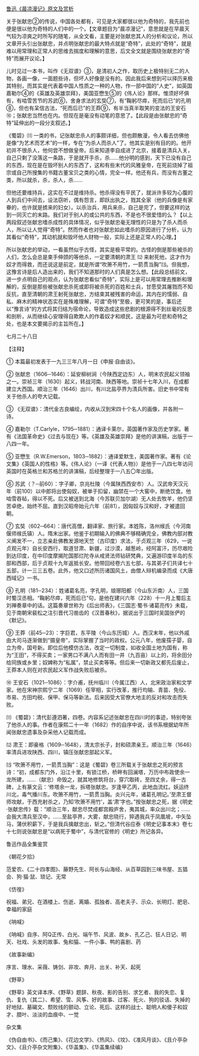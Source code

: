 [鲁迅《晨凉漫记》原文及赏析](https://www.vrrw.net/wx/8163.html)

关于张献忠②的传说，中国各处都有，可见是大家都很以他为奇特的，我先前也便是很以他为奇特的人们中的一个。【文章题目为“晨凉漫记”，意思就是在早晨天气较为凉爽之时所写的随笔，从全文看，主要是对张献忠其人的分析和议论，所以文章开头引出张献忠，并点明张献忠的最大特点就是“奇特”，此处的“奇特”，就是难以用常理和正常人的思维去揣度和理解的意思，后文全文就是围绕张献忠的“奇特”而展开议论。】

儿时见过一本书，叫作《无双谱》③，是清初人之作，取历史上极特别无二的人物，各画一像，一面题些诗，但坏人好像是没有的。因此我后来想到可以择历来极其特别，而其实是代表着中国人性质之一种的人物，作一部中国的“人史”，如英国嘉勒尔④的《英雄及英雄崇拜》，美国亚懋生⑤的《伟人论》那样。惟须好坏俱有，有啮雪苦节的苏武⑥，舍身求法的玄奘⑦，有“鞠躬尽瘁，死而后已”的孔明⑧，但也有呆信古法，“死而后已”的王莽⑨，有半当真半取笑的变法的王安石⑩；张献忠当然也在内。但现在是毫没有动笔的意思了。【此段是由张献忠的“奇特”延伸出的一段分支叙述。】



《蜀碧》⑾ 一类的书，记张献忠杀人的事颇详细，但也颇散漫，令人看去仿佛他是像“为艺术而艺术”的一样，专在“为杀人而杀人”了。他其实是别有目的的。他开初并不很杀人，他何尝不想做皇帝。后来知道李自成进了北京，接着是清兵入关，自己只剩了没落这一条路，于是就开手杀，杀……他分明的感到，天下已没有自己的东西，现在是在毁坏别人的东西了，这和有些末代的风雅皇帝，在死前烧掉了祖宗或自己所搜集的书籍古董宝贝之类的心情，完全一样。他还有兵，而没有古董之类，所以就杀，杀，杀人，杀……

但他还要维持兵，这实在不过是维持杀。他杀得没有平民了，就派许多较为心腹的人到兵们中间去，设法窃听，偶有怨言，即跃出执之，戮其全家（他的兵像是有家眷的，也许就是掳来的妇女）。以杀治兵，用兵来杀，自己是完了，但要这样的达到一同灭亡的末路。我们对于别人的或公共的东西，不是也不很爱惜的么？【以上两段叙述张献忠嗜杀成性的具体情况，似乎张献忠毫无理性的只是为了杀人而杀人，所以让人觉得“奇特”。然而作者也对张献忠如此嗜杀的原因进行了分析，认为其看似“奇特”，其动机就和毁坏他人财物一般，实际上还是正常人的心理。】

所以张献忠的举动，一看虽然似乎古怪，其实是极平常的。古怪的倒是那些被杀的人们，怎么会总是束手伸颈的等他杀，一定要清朝的肃王 ⑿ 来射死他，这才作为奴才而得救，而还说这是前定，就是所谓“吹箫不用竹，一箭贯当胸”⒀。但我想，这豫言诗是后人造出来的，我们不知道那时的人们真是怎么想。【此段总结前文，进一步点明自己的观点，认为张献忠看似“奇特”，实际上是可以用常理去推断和理解的，反倒是那些被张献忠杀死或即将被杀死的百姓和士兵，甘愿受其屠戮而不知反抗，直至清朝的肃王射死张献忠，方结束其被残害的命运，其内在的懦弱、自私、麻木的精神状态实在是殊难理解，可谓“奇特”至极，更可笑的是，事后还以“豫言诗”的方式将其归结为宿命论，导致造成这些悲剧的根源得不到丝毫的反思和剖析，从而继续心安理得自欺欺人的作着奴才和顺民，这是最为可悲和奇特之处，也是本文要揭示的主旨所在。】

七月二十八日





【注释】

① 本篇最初发表于一九三三年八月一日《申报·自由谈》。

② 张献忠（1606─1646）：延安柳树涧（今陕西定边东）人，明末农民起义领袖之一。崇祯三年（1630）起义，转战河南、陕西等地。崇祯十七年入川，在成都建立大西国。顺治三年（1646）出川，有川北盐亭界为清兵所害。旧史书中常有关于他杀人的夸大记载。

③ 《无双谱》：清代金古良编绘，内收从汉到宋四十个名人的画像，并各附一诗。

④ 嘉勒尔（T.Carlyle，1795─1881）：通译卡莱尔，英国著作家及历史学家。著有《法国革命史》《过去与现在》等。《英雄及英雄崇拜》是他的讲演稿，出版于一八四一年。

⑤ 亚懋生（R.W.Emerson，1803─1882）：通译爱默生，美国著作家。著有《论文集》《英国人的性格》等。《伟人论》（一译《代表人物》）是他于一八四七年访问英国时在英格兰和苏格兰的讲演稿，后经整理于一八五〇年出版。

⑥ 苏武（？─前60）：字子卿，京兆杜陵（今属陕西西安市）人。汉武帝天汉元年（前100）以中郎将出使匈奴，被单于扣留，幽禁在一个大窖中，断绝饮食。他啮雪吞毡，得以不死。后又被送到北海（今苏联贝加尔湖）无人处去牧羊，他仍坚苦卓绝，始终不屈。直到汉昭帝始元六年（前81），因匈奴与汉和好，才被遣回朝。

⑦ 玄奘（602─664）：唐代高僧，翻译家、旅行家。本姓陈，洛州缑氏（今河南偃师缑氏镇）人。隋末出家。他鉴于初期输入的佛典不够精确完全，佛教内部对教义阐发不一，立志亲赴佛教发源地天竺（古印度）求法，于贞观三年（629，一说贞观元年）自长安西行，取道甘肃、新疆，过沙漠，越葱岭，经阿富汗，历尽艰险到达印度，在中印度摩揭陀国那烂陀寺从戒贤法师钻研梵典，又遍游印度半岛的东部和西部，后于贞观十九年返抵长安。他带回经卷六五七部，与其弟子们共译七十五部，计一三三五卷。此外，他又口述所历诸国风土，由僧人辩机编录而成《大唐西域记》一书。

⑧ 孔明（181─234）：姓诸葛名亮，字孔明，琅琊阳都（今山东沂南）人，三国时蜀汉丞相。“鞠躬尽瘁，死而后已”句，是他在建兴六年（228）十一月上蜀后主刘禅奏章中的话。这篇奏章世称为《后出师表》，《三国志·蜀书·诸葛亮传》未载，见于南朝宋裴松之注引晋代习凿齿的《汉晋春秋》，据说出于三国时吴国张俨的《默记》。

⑨ 王莽（前45─23）：字巨君，东平陵（今山东历城）人。西汉末年，他以外戚由大司马逐渐做到“摄皇帝”，实际掌握了当时的政权。公元八年，他废孺子婴，自立为帝，国号新。即位后他模仿古法，改定一切制度，如收全国土地为国有，称为“王田”，不得买卖；一家男口不满八人而有田一井（九百亩）以上的，将余田分给同族或乡里；奴婢称为“私属”，禁止买卖等等。但后来一切新政又都先后废止，王莽本人则在对农民起义军作战失败后被杀。

⑩ 王安石（1021─1086）：字介甫，抚州临川（今属江西）人，北宋政治家和文学家。他在宋神宗熙宁二年（1069）任宰相，实行改革，推行均输、青苗、免役、市易、方田均税、保甲、保马等新法。后来因受大官僚大地主的反对和攻击而失败。

⑾ 《蜀碧》：清代彭遵泗著，四卷。内容系记述张献忠在四川时的事迹，特别夸张了他杀人的事。作者在康熙二十一年（1682）作的自序中说，该书系根据幼年所闻张献忠遗事及杂采他人记载而成。

⑿ 肃王：即豪格（1609─1648），清太宗长子，封和硕肃亲王。顺治三年（1646）率清兵进攻陕西、四川，镇压张献忠部起义军。

⒀ “吹箫不用竹，一箭贯当胸”：这是《蜀碧》卷三所载关于张献忠之死的预言诗：“初，成都东门外，沿江十里，有锁江桥，桥畔有回澜塔，万历中布政使余一龙所建，……（献忠）命毁之，就其地修筑将台，穿穴取砖，至四丈余，得一古碑，上有篆文云：‘修塔余一龙，拆塔张献忠。岁逢甲乙丙，此地血流红。妖运终川北，毒气播川东。吹箫不用竹，一箭贯当胸。炎兴元年，诸葛孔明记。’至肃王督师攻献，于西充射杀之，乃知‘吹箫不用竹’，盖‘肃’字也。”按张献忠之死，据《明史·张献忠传》载：“顺治三年，献忠尽焚成都宫殿庐舍，夷其城，率众出川北；……会我大清兵至汉中，……至盐亭界，大雾，献忠晓行，猝遇我兵于凤凰坡，中矢坠马，蒲伏积薪下，于是我兵擒献忠出，斩之。”但清代谷应泰《明史记事本末》卷七十七则说张献忠是“以病死于蜀中”，与清代官修的《明史》所记各异。

鲁迅作品全集鉴赏

《朝花夕拾》

范爱农、《二十四孝图》、藤野先生、阿长与山海经、从百草园到三味书屋、五猖会、狗·猫·鼠、琐记、无常

《仿徨》

祝福、弟兄、在酒楼上、伤逝、离婚、孤独者、高老夫子、示众、长明灯、肥皂、幸福的家庭

《呐喊》

《呐喊》自序、阿Q正传、白光、端午节、风波、故乡、孔乙己、狂人日记、明天、社戏、头发的故事、兔和猫、一件小事、鸭的喜剧、药

《故事新编》

序言、理水、采薇、铸剑、非攻、奔月、出关、补天、起死

《野草》

《野草》英文译本序、《野草》题辞、秋夜、影的告别、求乞者、我的失恋、复仇、复仇〔其二〕、希望、雪、风筝、好的故事、过客、死火、狗的驳诘、失掉的好地狱、墓碣文、颓败线的颤动、立论、死后、这样的战士、聪明人和傻子和奴才、腊叶、淡淡的血痕中、一觉

杂文集

《伪自由书》、《而己集》、《花边文学》、《热风》、《坟》、《准风月谈》、《且介亭杂文》、《且介亭杂文附集》、《华盖集》、《华盖集续编》

